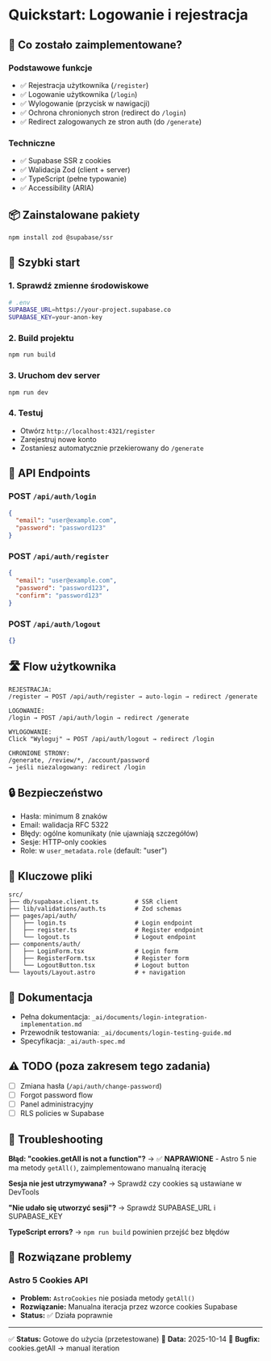 # Quickstart: Logowanie i rejestracja

## 🚀 Co zostało zaimplementowane?

### Podstawowe funkcje

- ✅ Rejestracja użytkownika (`/register`)
- ✅ Logowanie użytkownika (`/login`)
- ✅ Wylogowanie (przycisk w nawigacji)
- ✅ Ochrona chronionych stron (redirect do `/login`)
- ✅ Redirect zalogowanych ze stron auth (do `/generate`)

### Techniczne

- ✅ Supabase SSR z cookies
- ✅ Walidacja Zod (client + server)
- ✅ TypeScript (pełne typowanie)
- ✅ Accessibility (ARIA)

## 📦 Zainstalowane pakiety

```bash
npm install zod @supabase/ssr
```

## 🔧 Szybki start

### 1. Sprawdź zmienne środowiskowe

```bash
# .env
SUPABASE_URL=https://your-project.supabase.co
SUPABASE_KEY=your-anon-key
```

### 2. Build projektu

```bash
npm run build
```

### 3. Uruchom dev server

```bash
npm run dev
```

### 4. Testuj

- Otwórz `http://localhost:4321/register`
- Zarejestruj nowe konto
- Zostaniesz automatycznie przekierowany do `/generate`

## 📝 API Endpoints

### POST `/api/auth/login`

```json
{
  "email": "user@example.com",
  "password": "password123"
}
```

### POST `/api/auth/register`

```json
{
  "email": "user@example.com",
  "password": "password123",
  "confirm": "password123"
}
```

### POST `/api/auth/logout`

```json
{}
```

## 🛣️ Flow użytkownika

```
REJESTRACJA:
/register → POST /api/auth/register → auto-login → redirect /generate

LOGOWANIE:
/login → POST /api/auth/login → redirect /generate

WYLOGOWANIE:
Click "Wyloguj" → POST /api/auth/logout → redirect /login

CHRONIONE STRONY:
/generate, /review/*, /account/password
→ jeśli niezalogowany: redirect /login
```

## 🔒 Bezpieczeństwo

- Hasła: minimum 8 znaków
- Email: walidacja RFC 5322
- Błędy: ogólne komunikaty (nie ujawniają szczegółów)
- Sesje: HTTP-only cookies
- Role: w `user_metadata.role` (default: "user")

## 📂 Kluczowe pliki

```
src/
├── db/supabase.client.ts          # SSR client
├── lib/validations/auth.ts        # Zod schemas
├── pages/api/auth/
│   ├── login.ts                   # Login endpoint
│   ├── register.ts                # Register endpoint
│   └── logout.ts                  # Logout endpoint
├── components/auth/
│   ├── LoginForm.tsx              # Login form
│   ├── RegisterForm.tsx           # Register form
│   └── LogoutButton.tsx           # Logout button
└── layouts/Layout.astro           # + navigation
```

## 📖 Dokumentacja

- Pełna dokumentacja: `_ai/documents/login-integration-implementation.md`
- Przewodnik testowania: `_ai/documents/login-testing-guide.md`
- Specyfikacja: `_ai/auth-spec.md`

## ⚠️ TODO (poza zakresem tego zadania)

- [ ] Zmiana hasła (`/api/auth/change-password`)
- [ ] Forgot password flow
- [ ] Panel administracyjny
- [ ] RLS policies w Supabase

## 🐛 Troubleshooting

**Błąd: "cookies.getAll is not a function"?**
→ ✅ **NAPRAWIONE** - Astro 5 nie ma metody `getAll()`, zaimplementowano manualną iterację

**Sesja nie jest utrzymywana?**
→ Sprawdź czy cookies są ustawiane w DevTools

**"Nie udało się utworzyć sesji"?**
→ Sprawdź SUPABASE_URL i SUPABASE_KEY

**TypeScript errors?**
→ `npm run build` powinien przejść bez błędów

## 🔧 Rozwiązane problemy

### Astro 5 Cookies API

- **Problem:** `AstroCookies` nie posiada metody `getAll()`
- **Rozwiązanie:** Manualna iteracja przez wzorce cookies Supabase
- **Status:** ✅ Działa poprawnie

---

✅ **Status:** Gotowe do użycia (przetestowane)
📅 **Data:** 2025-10-14
🐛 **Bugfix:** cookies.getAll → manual iteration
